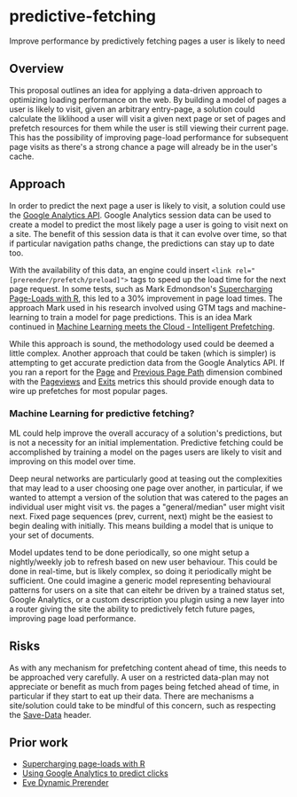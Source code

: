 # predictive-fetching
Improve performance by predictively fetching pages a user is likely to need

## Overview

This proposal outlines an idea for applying a data-driven approach to optimizing loading performance on the web. By building a model of pages a user is likely to visit, given an arbitrary entry-page, a solution could calculate the liklihood a user will visit a given next page or set of pages and prefetch resources for them while the user is still viewing their current page. This has the possibility of improving page-load performance for subsequent page visits as there's a strong chance a page will already be in the user's cache.

## Approach 

In order to predict the next page a user is likely to visit, a solution could use the [Google Analytics API](https://developers.google.com/analytics/devguides/reporting/core/v4/). Google Analytics session data can be used to create a model to predict the most likely page a user is going to visit next on a site. The benefit of this session data is that it can evolve over time, so that if particular navigation paths change, the predictions can stay up to date too. 

With the availability of this data, an engine could insert `<link rel="[prerender/prefetch/preload]">` tags to speed up the load time for the next page request. In some tests, such as Mark Edmondson's [Supercharging Page-Loads with R](http://code.markedmondson.me/predictClickOpenCPU/supercharge.html), this led to a 30% improvement in page load times. The approach Mark used in his research involved using GTM tags and machine-learning to train a model for page predictions. This is an idea Mark continued in [Machine Learning meets the Cloud - Intelligent Prefetching](https://iihnordic.com/blog/machine-learning-meets-the-cloud-intelligent-prefetching/).

While this approach is sound, the methodology used could be deemed a little complex. Another approach that could be taken (which is simpler) is attempting to get accurate prediction data from the Google Analytics API. If you ran a report for the [Page](https://developers.google.com/analytics/devguides/reporting/core/dimsmets#view=detail&group=page_tracking&jump=ga_pagepath) and [Previous Page Path](https://developers.google.com/analytics/devguides/reporting/core/dimsmets#view=detail&group=page_tracking&jump=ga_previouspagepath) dimension combined with the [Pageviews](https://developers.google.com/analytics/devguides/reporting/core/dimsmets#view=detail&group=page_tracking&jump=ga_pageviews) and [Exits](https://developers.google.com/analytics/devguides/reporting/core/dimsmets#view=detail&group=page_tracking&jump=ga_exits) metrics this should provide enough data to wire up prefetches for most popular pages.

### Machine Learning for predictive fetching?

ML could help improve the overall accuracy of a solution's predictions, but is not a necessity for an initial implementation. Predictive fetching could be accomplished by training a model on the pages users are likely to visit and improving on this model over time. 

Deep neural networks are particularly good at teasing out the complexities that may lead to a user choosing one page over another, in particular, if we wanted to attempt a version of the solution that was catered to the pages an individual user might visit vs. the pages a "general/median" user might visit next. Fixed page sequences (prev, current, next) might be the easiest to begin dealing with initially. This means building a model that is unique to your set of documents. 

Model updates tend to be done periodically, so one might setup a nightly/weekly job to refresh based on new user behaviour. This could be done in real-time, but is likely complex, so doing it periodically might be sufficient. One could imagine a generic model representing behavioural patterns for users on a site that can eitehr be driven by a trained status set, Google Analytics, or a custom description you plugin using a new layer into a router giving the site the ability to predictively fetch future pages, improving page load performance.

## Risks

As with any mechanism for prefetching content ahead of time, this needs to be approached very carefully. A user on a restricted data-plan may not appreciate or benefit as much from pages being fetched ahead of time, in particular if they start to eat up their data. There are mechanisms a site/solution could take to be mindful of this concern, such as respecting the [Save-Data](https://developers.google.com/web/updates/2016/02/save-data) header. 

## Prior work

* [Supercharging page-loads with R](http://code.markedmondson.me/predictClickOpenCPU/supercharge.html)
* [Using Google Analytics to predict clicks](https://www.noisetosignal.io/2016/11/using-google-analytics-to-predict-clicks-and-speed-up-your-website/)
* [Eve Dynamic Prerender](https://wordpress.org/plugins/eve-dynamic-prerender/)




